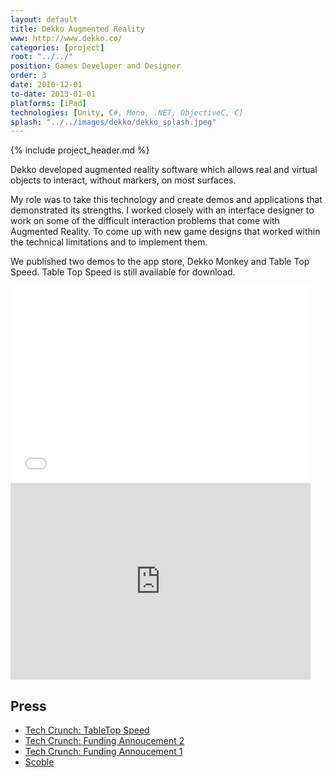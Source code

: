 ```yaml
---
layout: default
title: Dekko Augmented Reality
www: http://www.dekko.co/
categories: [project]
root: "../../"
position: Games Developer and Designer
order: 3
date: 2010-12-01
to-date: 2013-01-01
platforms: [iPad]
technologies: [Unity, C#, Mono, .NET, ObjectiveC, C]
splash: "../../images/dekko/dekko_splash.jpeg"
---
```


{% include project_header.md %}

Dekko developed augmented reality software which allows real and virtual objects to interact, without markers, on most surfaces.

My role was to take this technology and create demos and applications that demonstrated its strengths. I worked closely with an interface designer to work on some of the difficult interaction problems that come with Augmented Reality. To come up with new game designs that worked within the technical limitations and to implement them.

We published two demos to the app store, Dekko Monkey and Table Top Speed. Table Top Speed is still available for download.

<div class="row video">
  <div class="col-md-6">
    <iframe width="480" height="315" src="//www.youtube.com/embed/BAPkxkLdkEY" frameborder="0" allowfullscreen></iframe>
  </div>
  <div class="col-md-6">
    <iframe width="480" height="315" src="http://www.youtube.com/embed/Lqh8EXuoW-o" frameborder="0" allowfullscreen></iframe>
  </div>
</div>


## Press
- [Tech Crunch: TableTop Speed](http://techcrunch.com/2013/06/09/dekko-2/)
- [Tech Crunch: Funding Annoucement 2](http://techcrunch.com/2013/05/09/dekko-real-world-os/)
- [Tech Crunch: Funding Annoucement 1](http://techcrunch.com/2012/09/07/dekko/)
- [Scoble](http://scobleizer.overblog.com/exclusive-first-augmented-reality-is-coming-back)
